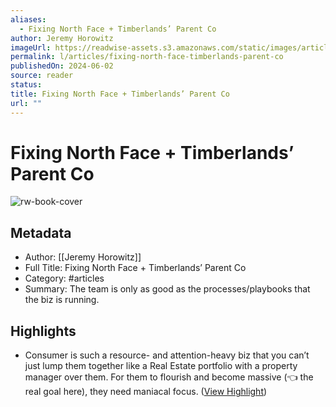 ```yaml
---
aliases:
  - Fixing North Face + Timberlands’ Parent Co
author: Jeremy Horowitz
imageUrl: https://readwise-assets.s3.amazonaws.com/static/images/article4.6bc1851654a0.png
permalink: l/articles/fixing-north-face-timberlands-parent-co
publishedOn: 2024-06-02
source: reader
status: 
title: Fixing North Face + Timberlands’ Parent Co
url: ""
---
```

# Fixing North Face + Timberlands’ Parent Co

![rw-book-cover](https://readwise-assets.s3.amazonaws.com/static/images/article4.6bc1851654a0.png)

## Metadata

- Author: [[Jeremy Horowitz]]
- Full Title: Fixing North Face + Timberlands’ Parent Co
- Category: #articles
- Summary: The team is only as good as the processes/playbooks that the biz is running.

## Highlights

- Consumer is such a resource- and attention-heavy biz that you can’t just lump them together like a Real Estate portfolio with a property manager over them. For them to flourish and become massive (👈 the real goal here), they need maniacal focus. ([View Highlight](https://read.readwise.io/read/01hze4rpp99ajk8gff3nc2vnmr))
